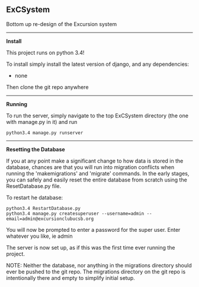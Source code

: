ExCSystem
---------

Bottom up re-design of the Excursion system
________________
<b>Install</b>

This project runs on python 3.4!

To install simply install the latest version of django, and any
dependencies:
   * none

Then clone the git repo anywhere

_____________________
<b>Running</b>

To run the server, simply navigate to the top ExCSystem directory (the
one with manage.py in it) and run

    python3.4 manage.py runserver

_____________________
<b>Resetting the Database</b>

If you at any point make a significant change to how data is stored in
the database, chances are that you will run into migration conflicts
when running the 'makemigrations' and 'migrate' commands. In the early
stages, you can safely and easily reset the entire database from scratch
using the ResetDatabase.py file.

To restart he database:

    python3.4 RestartDatabase.py
    python3.4 manage.py createsuperuser --username=admin --email=admin@excursionclubucsb.org

You will now be prompted to enter a password for the super user.
Enter whatever you like, ie admin


The server is now set up, as if this was the first time ever running the
project.

NOTE: Neither the database, nor anything in the migrations directory
should ever be pushed to the git repo. The migrations directory on the
 git repo is intentionally there and empty to simplify initial setup.